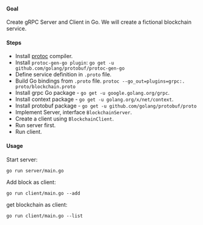 #### Goal

Create gRPC Server and Client in Go. We will create a fictional blockchain service.

#### Steps

 - Install [protoc](https://github.com/google/protobuf/releases) compiler.
 - Install `protoc-gen-go plugin`: `go get -u github.com/golang/protobuf/protoc-gen-go`
 - Define service definition in `.proto` file.
 - Build Go bindings from `.proto` file. `protoc --go_out=plugins=grpc:. proto/blockchain.proto`
 - Install grpc Go package - `go get -u google.golang.org/grpc`.
 - Install context package - `go get -u golang.org/x/net/context`.
 - Install protobuf package - `go get -u github.com/golang/protobuf/proto`
 - Implement Server, interface `BlockchainServer`.
 - Create a client using `BlockchainClient`.
 - Run server first.
 - Run client.

#### Usage

Start server:
```
go run server/main.go
```

Add block as client:
```
go run client/main.go --add
```

get blockchain as client:
```
go run client/main.go --list
```
